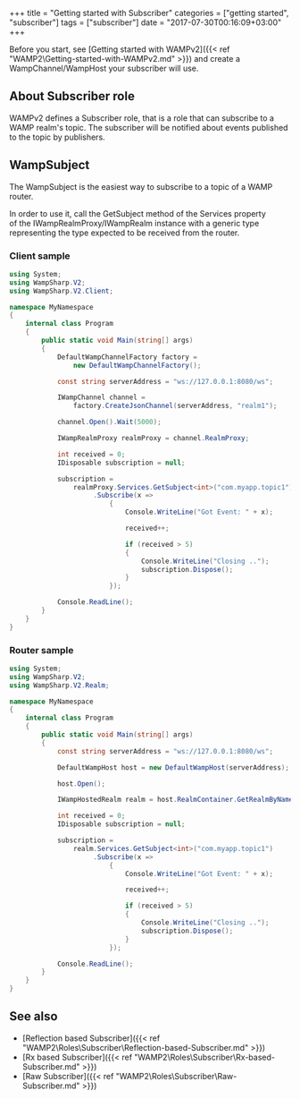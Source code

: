 +++
title = "Getting started with Subscriber"
categories = ["getting started", "subscriber"]
tags = ["subscriber"]
date = "2017-07-30T00:16:09+03:00"
+++

Before you start, see [Getting started with WAMPv2]({{< ref "WAMP2\Getting-started-with-WAMPv2.md" >}}) and create a WampChannel/WampHost your subscriber will use.

## About Subscriber role

WAMPv2 defines a Subscriber role, that is a role that can subscribe to a WAMP realm's topic. The subscriber will be notified about events published to the topic by publishers.

## WampSubject

The WampSubject is the easiest way to subscribe to a topic of a WAMP router.

In order to use it, call the GetSubject method of the Services property  
of the IWampRealmProxy/IWampRealm instance with a generic type representing the type expected to be received from the router.


### Client sample

```csharp
using System;
using WampSharp.V2;
using WampSharp.V2.Client;

namespace MyNamespace
{
    internal class Program
    {
        public static void Main(string[] args)
        {
            DefaultWampChannelFactory factory =
                new DefaultWampChannelFactory();

            const string serverAddress = "ws://127.0.0.1:8080/ws";

            IWampChannel channel =
                factory.CreateJsonChannel(serverAddress, "realm1");

            channel.Open().Wait(5000);

            IWampRealmProxy realmProxy = channel.RealmProxy;

            int received = 0;
            IDisposable subscription = null;

            subscription =
                realmProxy.Services.GetSubject<int>("com.myapp.topic1")
                     .Subscribe(x =>
                         {
                             Console.WriteLine("Got Event: " + x);

                             received++;

                             if (received > 5)
                             {
                                 Console.WriteLine("Closing ..");
                                 subscription.Dispose();
                             }
                         });

            Console.ReadLine();
        }
    }
}
```

### Router sample

```csharp
using System;
using WampSharp.V2;
using WampSharp.V2.Realm;

namespace MyNamespace
{
    internal class Program
    {
        public static void Main(string[] args)
        {
            const string serverAddress = "ws://127.0.0.1:8080/ws";

            DefaultWampHost host = new DefaultWampHost(serverAddress);

            host.Open();

            IWampHostedRealm realm = host.RealmContainer.GetRealmByName("realm1");

            int received = 0;
            IDisposable subscription = null;

            subscription =
                realm.Services.GetSubject<int>("com.myapp.topic1")
                     .Subscribe(x =>
                         {
                             Console.WriteLine("Got Event: " + x);

                             received++;

                             if (received > 5)
                             {
                                 Console.WriteLine("Closing ..");
                                 subscription.Dispose();
                             }
                         });

            Console.ReadLine();
        }
    }
}
```

## See also

* [Reflection based Subscriber]({{< ref "WAMP2\Roles\Subscriber\Reflection-based-Subscriber.md" >}})
* [Rx based Subscriber]({{< ref "WAMP2\Roles\Subscriber\Rx-based-Subscriber.md" >}})
* [Raw Subscriber]({{< ref "WAMP2\Roles\Subscriber\Raw-Subscriber.md" >}})